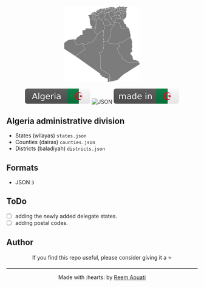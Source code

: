 <p align="center">
    <img src="assets/dz_map.svg" width="200"  alt="Algeria administrative division">
  <p align="center">
    <img src="assets/dz_badge.svg" alt="DZ Badge">
    <img src="https://img.shields.io/badge/3-JSON-ffd32a.svg" alt="JSON">
    <img src="assets/dz.svg" alt="DZ">
  </p>
</p>

## Algeria administrative division
 - States (wilayas) `states.json`
 - Counties (dairas) `counties.json`
 - Districts (baladiyah) `districts.json`

## Formats
- JSON `3`

## ToDo
- [ ] adding the newly added delegate states.
- [ ] adding postal codes.

## Author

<div align="center">
If you find this repo useful, please consider giving it a ⭐
</div>

----
<div align="center">
Made with :hearts: by <a href="https://github.com/reemaouati">Reem Aouati</a>
</div>
